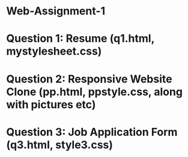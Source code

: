 # Web-Assignment-1
# Question 1: Resume (q1.html, mystylesheet.css)
# Question 2: Responsive Website Clone (pp.html, ppstyle.css, along with pictures etc)
# Question 3: Job Application Form (q3.html, style3.css)
